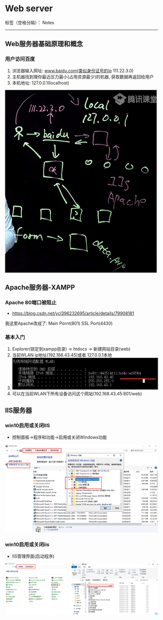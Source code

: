 ﻿# Web server

标签（空格分隔）： Notes

---

<h2>Web服务器基础原理和概念</h2>
<h3>用户访问百度</h3>

1. 浏览器输入网址: www.baidu.com(类似身份证号的ip 111.22.3.0)
2. 主机器找到理你最近压力最小(占用资源最少)的机器, 获取数据再返回给用户
3. 本机地址: 127.0.0.1(localhost)
<img src="https://raw.githubusercontent.com/rel-start/Notes/picture/picture/web%20server.png" />

<h2>Apache服务器-XAMPP</h2>
<h3>Apache 80端口被阻止</h3>

- https://blog.csdn.net/ycl396232695/article/details/79908181

我这里Apache改成了: Main Pornt(801) SSL Port(4430)
<h3>基本入门</h3>

1. Explorer(锁定到xampp目录) -> htdocs -> 新建网站目录(web)
2. 当前WLAN ip地址(192.168.43.45)或者 127.0.0.1本地
3. <img src="https://raw.githubusercontent.com/rel-start/Notes/picture/picture/ipconfig.png" />
4. 可以在当前WLAN下所有设备访问这个网站(192.168.43.45:801/web)


<h2>IIS服务器</h2>
<h3>win10启用或关闭IIS</h3>

- 控制面板->程序和功能->启用或关闭Windows功能
<img src="https://raw.githubusercontent.com/rel-start/Notes/picture/picture/iis%20server.png" />

<h3>win10启用或关闭iis</h3>

- IIS管理界面(启动程序)
<img src="https://raw.githubusercontent.com/rel-start/Notes/picture/picture/iis%20interface.png" />


